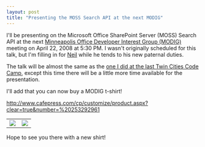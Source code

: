 ```yaml
---
layout: post
title: "Presenting the MOSS Search API at the next MODIG"
---
```


<p>I'll be presenting on the Microsoft Office SharePoint Server (MOSS) Search API at the next <a href="http://sharepointmn.com/modig">Minneapolis Office Developer Interest Group (MODIG)</a> meeting on April 22, 2008 at 5:30 PM.  I wasn't originally scheduled for this talk, but I'm filling in for <a href="http://www.justaddcode.com/blog">Neil</a> while he tends to his new paternal duties.  </p>
  
<p>The talk will be almost the same as the <a href="http://twincitiescodecamp.com/TCCC/Spring2008/Sessions.aspx#s6">one I did at the last Twin Cities Code Camp</a>, except this time there will be a little more time available for the presentation.  </p>
  
<p>I'll add that you can now buy a MODIG t-shirt!</p>
  
<p><a title="http://www.cafepress.com/cp/customize/product.aspx?from=ReviewAndOrder" href="http://www.cafepress.com/cp/customize/product.aspx?clear=true&amp;number=%20253292961">http://www.cafepress.com/cp/customize/product.aspx?clear=true&amp;number=%20253292961</a></p>
  
<table><tbody>     
<tr>       
<td><img src="http://images.cafepress.com/jitcrunch.aspx?bG9hZD1ibGFuayxibGFuazoyX0YuanBnfGxvYWQ9TDEsaHR0cDovL2ltYWdlcy5jYWZlcHJlc3MuY29tL2ltYWdlLzI3Mjc2ODkwXzQwMHg0MDAucG5nfHxzY2FsZT1MMSw5NCwyNyxXaGl0ZXxjb21wb3NlPWJsYW5rLEwxLEFkZCwxOTMsMTI1fGNwPXJlc3VsdCxibGFua3xzY2FsZT1yZXN1bHQsMCwyNDAsV2hpdGV8Y29tcHJlc3Npb249OTN8" /></td>        
<td><img src="http://images.cafepress.com/jitcrunch.aspx?bG9hZD1ibGFuayxibGFuazoyX0IuanBnfGxvYWQ9TDAsaHR0cDovL2ltYWdlcy5jYWZlcHJlc3MuY29tL2ltYWdlLzI3Mjc2ODk0XzQwMHg0MDAucG5nfHxzY2FsZT1MMCwxMzUsNDIsV2hpdGV8Y29tcG9zZT1ibGFuayxMMCxBZGQsMTY4LDczfGNwPXJlc3VsdCxibGFua3xzY2FsZT1yZXN1bHQsMCwyNDAsV2hpdGV8Y29tcHJlc3Npb249OTN8" /> </td>     </tr>   
</tbody></table>  

<p>Hope to see you there with a new shirt!</p>
